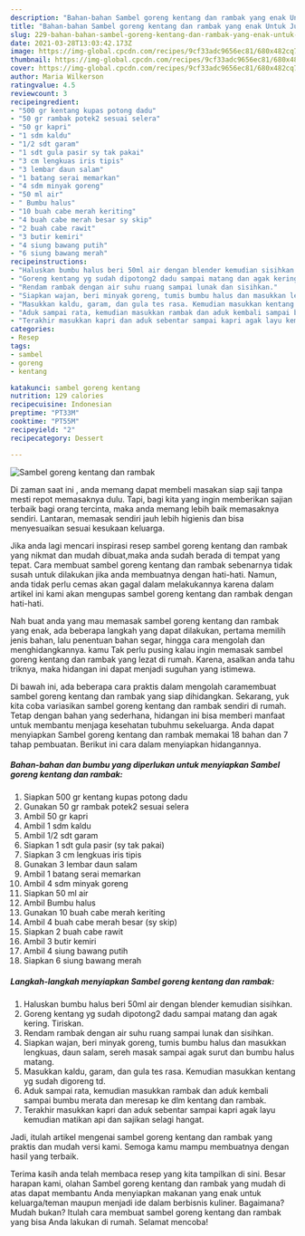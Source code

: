 ```yaml
---
description: "Bahan-bahan Sambel goreng kentang dan rambak yang enak Untuk Jualan"
title: "Bahan-bahan Sambel goreng kentang dan rambak yang enak Untuk Jualan"
slug: 229-bahan-bahan-sambel-goreng-kentang-dan-rambak-yang-enak-untuk-jualan
date: 2021-03-28T13:03:42.173Z
image: https://img-global.cpcdn.com/recipes/9cf33adc9656ec81/680x482cq70/sambel-goreng-kentang-dan-rambak-foto-resep-utama.jpg
thumbnail: https://img-global.cpcdn.com/recipes/9cf33adc9656ec81/680x482cq70/sambel-goreng-kentang-dan-rambak-foto-resep-utama.jpg
cover: https://img-global.cpcdn.com/recipes/9cf33adc9656ec81/680x482cq70/sambel-goreng-kentang-dan-rambak-foto-resep-utama.jpg
author: Maria Wilkerson
ratingvalue: 4.5
reviewcount: 3
recipeingredient:
- "500 gr kentang kupas potong dadu"
- "50 gr rambak potek2 sesuai selera"
- "50 gr kapri"
- "1 sdm kaldu"
- "1/2 sdt garam"
- "1 sdt gula pasir sy tak pakai"
- "3 cm lengkuas iris tipis"
- "3 lembar daun salam"
- "1 batang serai memarkan"
- "4 sdm minyak goreng"
- "50 ml air"
- " Bumbu halus"
- "10 buah cabe merah keriting"
- "4 buah cabe merah besar sy skip"
- "2 buah cabe rawit"
- "3 butir kemiri"
- "4 siung bawang putih"
- "6 siung bawang merah"
recipeinstructions:
- "Haluskan bumbu halus beri 50ml air dengan blender kemudian sisihkan."
- "Goreng kentang yg sudah dipotong2 dadu sampai matang dan agak kering. Tiriskan."
- "Rendam rambak dengan air suhu ruang sampai lunak dan sisihkan."
- "Siapkan wajan, beri minyak goreng, tumis bumbu halus dan masukkan lengkuas, daun salam, sereh masak sampai agak surut dan bumbu halus matang."
- "Masukkan kaldu, garam, dan gula tes rasa. Kemudian masukkan kentang yg sudah digoreng td."
- "Aduk sampai rata, kemudian masukkan rambak dan aduk kembali sampai bumbu merata dan meresap ke dlm kentang dan rambak."
- "Terakhir masukkan kapri dan aduk sebentar sampai kapri agak layu kemudian matikan api dan sajikan selagi hangat."
categories:
- Resep
tags:
- sambel
- goreng
- kentang

katakunci: sambel goreng kentang 
nutrition: 129 calories
recipecuisine: Indonesian
preptime: "PT33M"
cooktime: "PT55M"
recipeyield: "2"
recipecategory: Dessert

---
```



![Sambel goreng kentang dan rambak](https://img-global.cpcdn.com/recipes/9cf33adc9656ec81/680x482cq70/sambel-goreng-kentang-dan-rambak-foto-resep-utama.jpg)

Di zaman  saat ini , anda memang dapat membeli masakan siap saji tanpa mesti repot memasaknya dulu. Tapi, bagi kita yang ingin memberikan sajian terbaik bagi orang tercinta, maka anda memang lebih baik memasaknya sendiri. Lantaran, memasak sendiri jauh lebih higienis dan bisa menyesuaikan sesuai kesukaan keluarga.

Jika anda lagi mencari inspirasi resep sambel goreng kentang dan rambak yang nikmat dan mudah dibuat,maka anda sudah berada di tempat yang tepat. Cara membuat sambel goreng kentang dan rambak  sebenarnya tidak susah untuk dilakukan jika anda membuatnya dengan hati-hati. Namun, anda tidak perlu cemas akan gagal dalam melakukannya 
karena dalam artikel ini kami akan mengupas sambel goreng kentang dan rambak dengan hati-hati.  



Nah buat anda yang mau memasak sambel goreng kentang dan rambak yang enak, ada beberapa langkah yang dapat dilakukan, pertama memilih jenis bahan, lalu penentuan bahan segar, hingga cara mengolah dan menghidangkannya. kamu Tak perlu pusing kalau ingin memasak sambel goreng kentang dan rambak yang lezat di rumah. Karena, asalkan anda  tahu triknya, maka hidangan ini dapat menjadi suguhan yang istimewa.

Di bawah ini, ada beberapa cara praktis  dalam mengolah caramembuat sambel goreng kentang dan rambak yang siap dihidangkan. Sekarang, yuk kita coba variasikan sambel goreng kentang dan rambak sendiri di rumah. Tetap dengan bahan yang sederhana, hidangan ini bisa memberi manfaat untuk membantu menjaga kesehatan tubuhmu sekeluarga. Anda dapat menyiapkan Sambel goreng kentang dan rambak memakai 18 bahan dan 7 tahap pembuatan. Berikut ini cara dalam menyiapkan hidangannya.

<!--inarticleads1-->

##### Bahan-bahan dan bumbu yang diperlukan untuk menyiapkan Sambel goreng kentang dan rambak:

1. Siapkan 500 gr kentang kupas potong dadu
1. Gunakan 50 gr rambak potek2 sesuai selera
1. Ambil 50 gr kapri
1. Ambil 1 sdm kaldu
1. Ambil 1/2 sdt garam
1. Siapkan 1 sdt gula pasir (sy tak pakai)
1. Siapkan 3 cm lengkuas iris tipis
1. Gunakan 3 lembar daun salam
1. Ambil 1 batang serai memarkan
1. Ambil 4 sdm minyak goreng
1. Siapkan 50 ml air
1. Ambil  Bumbu halus
1. Gunakan 10 buah cabe merah keriting
1. Ambil 4 buah cabe merah besar (sy skip)
1. Siapkan 2 buah cabe rawit
1. Ambil 3 butir kemiri
1. Ambil 4 siung bawang putih
1. Siapkan 6 siung bawang merah




<!--inarticleads2-->

##### Langkah-langkah menyiapkan Sambel goreng kentang dan rambak:

1. Haluskan bumbu halus beri 50ml air dengan blender kemudian sisihkan.
1. Goreng kentang yg sudah dipotong2 dadu sampai matang dan agak kering. Tiriskan.
1. Rendam rambak dengan air suhu ruang sampai lunak dan sisihkan.
1. Siapkan wajan, beri minyak goreng, tumis bumbu halus dan masukkan lengkuas, daun salam, sereh masak sampai agak surut dan bumbu halus matang.
1. Masukkan kaldu, garam, dan gula tes rasa. Kemudian masukkan kentang yg sudah digoreng td.
1. Aduk sampai rata, kemudian masukkan rambak dan aduk kembali sampai bumbu merata dan meresap ke dlm kentang dan rambak.
1. Terakhir masukkan kapri dan aduk sebentar sampai kapri agak layu kemudian matikan api dan sajikan selagi hangat.




Jadi, itulah artikel mengenai  sambel goreng kentang dan rambak  yang praktis dan mudah versi kami. Semoga kamu mampu membuatnya dengan hasil yang terbaik. 

Terima kasih anda telah membaca resep yang kita tampilkan di sini. Besar harapan kami, olahan  Sambel goreng kentang dan rambak yang mudah di atas dapat membantu Anda menyiapkan makanan yang enak untuk keluarga/teman maupun menjadi ide dalam berbisnis kuliner. Bagaimana? Mudah bukan? Itulah cara membuat sambel goreng kentang dan rambak yang bisa Anda lakukan di rumah. Selamat mencoba!

